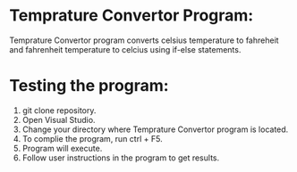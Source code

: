 # Temprature Convertor Program:
Temprature Convertor program converts celsius temperature to fahreheit and fahrenheit temperature to celcius using if-else statements.

# Testing the program:
1. git clone repository.
2. Open Visual Studio.
3. Change your directory where Temprature Convertor program is located.
4. To complie the program, run ctrl + F5.
5. Program will execute. 
6. Follow user instructions in the program to get results.

